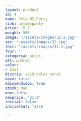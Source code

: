 ```yaml
---
layout: product
id: 4
name: Pólo MS Party
link: polomsparty
price: 15.3
weight: 500
image: "/assets/images/32.2.jpg"
sec: "/assets/images/32.jpg"
thir: "/assets/images/32.1.jpg"
four: ''
categoria: polos
att: padrao
color:
- Azul
discrip: ss19 bolas cores
novo: false
maisvendidos: true
stock: nao
new: false
newprice: '21,9'
inicial: false
inicialhat: false

---
```

